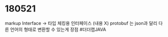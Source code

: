 # 180521
markup Interface -> 타입 체킹용 인터페이스 (내용 X)
protobuf 는 json과 달리 다른 언어의 형태로 변환할 수 있는게 장점
#더더랩JAVA